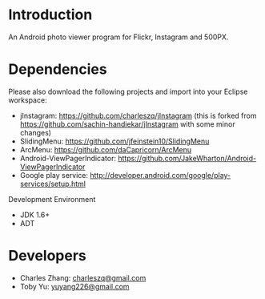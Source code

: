 Introduction
====================
An Android photo viewer program for Flickr, Instagram and 500PX.

Dependencies
====================
Please also download the following projects and import into your Eclipse workspace:
* jInstagram:	https://github.com/charleszq/jInstagram (this is forked from https://github.com/sachin-handiekar/jInstagram with some minor changes)
* SlidingMenu:	https://github.com/jfeinstein10/SlidingMenu
* ArcMenu:		https://github.com/daCapricorn/ArcMenu
* Android-ViewPagerIndicator: https://github.com/JakeWharton/Android-ViewPagerIndicator
* Google play service: http://developer.android.com/google/play-services/setup.html

Development Environment
* JDK 1.6+
* ADT

Developers
====================
* Charles Zhang: charleszq@gmail.com
* Toby Yu: yuyang226@gmail.com